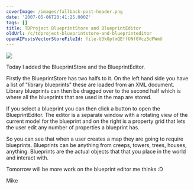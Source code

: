 ```yaml
---
coverImage: /images/fallback-post-header.png
date: '2007-05-06T20:41:25.000Z'
tags: []
title: TDProject BlueprintStore and BlueprintEditor
oldUrl: /c/tdproject-blueprintstore-and-blueprinteditor
openAIPostsVectorStoreFileId: file-U3kOptmQEffUNfGVcz5dFWmU
---
```


![](https://www.mikecann.co.uk/Work/TDProject/engine03.png)

Today I added the BlueprintStore and the BlueprintEditor.

<!-- more -->

Firstly the BlueprintStore has two halfs to it. On the left hand side you have a list of "library blueprints" these are loaded from an XML document. Library blueprints can then be dragged over to the second half which is where all the blueprints that are used in the map are stored.

If you select a blueprint you can then click a button to open the BlueprintEditor. The editor is a separate window with a rotating view of the current model for the blueprint and on the right is a property grid that lets the user edit any number of properties a blueprint has.

So you can see that when a user creates a map they are going to require blueprints. Blueprints can be anything from creeps, towers, trees, houses, anything. Blueprints are the actual objects that that you place in the world and interact with.

Tomorrow will be more work on the blueprint editor me thinks :D

Mike
